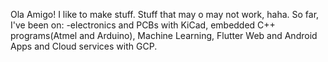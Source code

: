 

Ola Amigo! I like to make stuff. Stuff that may o may not work, haha. 
So far, I've been on:
-electronics and PCBs with KiCad, embedded C++ programs(Atmel and Arduino), Machine Learning, Flutter Web and Android Apps and Cloud services with GCP.
